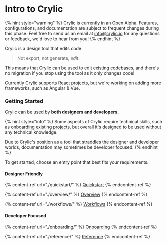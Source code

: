 # Intro to Crylic

{% hint style="warning" %}
Crylic is currently in an Open Alpha. Features, configurations, and documentation are subject to frequent changes during this phase. Feel free to send us an email at [info@crylic.io](mailto:info@crylic.io) for any questions or feedback, we'd love to hear from you!
{% endhint %}

Crylic is a design tool that edits code.

> Not export, not generate, _edit_.

This means that Crylic can be used to edit existing codebases, and there's no migration if you stop using the tool as it only changes code!

Currently Crylic supports React projects, but we're working on adding more frameworks, such as Angular & Vue.

### Getting Started

Crylic can be used by **both designers and developers.**

{% hint style="info" %}
Some aspects of Crylic require technical skills, such as [onboarding existing projects](./onboarding/), but overall it's designed to be used without any technical knowledge.

Due to Crylic's position as a tool that straddles the designer and developer worlds, documentation may sometimes be developer focused.
{% endhint %}

To get started, choose an entry point that best fits your requirements.

#### Designer Friendly

{% content-ref url="./quickstart/" %}
[Quickstart](./quickstart/)
{% endcontent-ref %}

{% content-ref url="./overview/" %}
[Overview](./overview/)
{% endcontent-ref %}

{% content-ref url="./workflows/" %}
[Workflows](./workflows/)
{% endcontent-ref %}

#### Developer Focused

{% content-ref url="./onboarding/" %}
[Onboarding](./onboarding/)
{% endcontent-ref %}

{% content-ref url="./reference/" %}
[Reference](./reference/)
{% endcontent-ref %}
